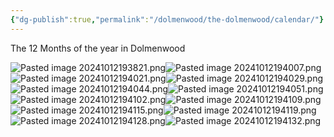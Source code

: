 ```yaml
---
{"dg-publish":true,"permalink":"/dolmenwood/the-dolmenwood/calendar/"}
---
```




The 12 Months of the year in Dolmenwood

![Pasted image 20241012193821.png](/img/user/Dolmenwood/Images/Pasted%20image%2020241012193821.png)![Pasted image 20241012194007.png](/img/user/Dolmenwood/Images/Pasted%20image%2020241012194007.png)![Pasted image 20241012194021.png](/img/user/Dolmenwood/Images/Pasted%20image%2020241012194021.png)![Pasted image 20241012194029.png](/img/user/Dolmenwood/Images/Pasted%20image%2020241012194029.png)![Pasted image 20241012194044.png](/img/user/Dolmenwood/Images/Pasted%20image%2020241012194044.png)![Pasted image 20241012194051.png](/img/user/Dolmenwood/Images/Pasted%20image%2020241012194051.png)![Pasted image 20241012194102.png](/img/user/Dolmenwood/Images/Pasted%20image%2020241012194102.png)![Pasted image 20241012194109.png](/img/user/Dolmenwood/Images/Pasted%20image%2020241012194109.png)![Pasted image 20241012194115.png](/img/user/Dolmenwood/Images/Pasted%20image%2020241012194115.png)![Pasted image 20241012194119.png](/img/user/Dolmenwood/Images/Pasted%20image%2020241012194119.png)![Pasted image 20241012194128.png](/img/user/Dolmenwood/Images/Pasted%20image%2020241012194128.png)![Pasted image 20241012194132.png](/img/user/Dolmenwood/Images/Pasted%20image%2020241012194132.png)